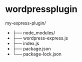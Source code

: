 # wordpressplugin

my-express-plugin/  
- ├── node_modules/
- ├── wordpress-express.js
- ├── index.js
- ├── package.json
- └── package-lock.json

